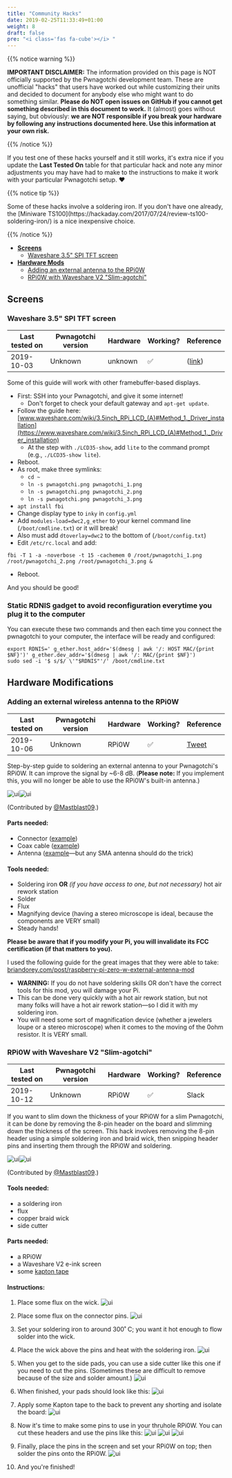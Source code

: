 ```yaml
---
title: "Community Hacks"
date: 2019-02-25T11:33:49+01:00
weight: 8
draft: false
pre: "<i class='fas fa-cube'></i> "
---
```


{{% notice warning %}}
<p><strong>IMPORTANT DISCLAIMER:</strong> The information provided on this page is NOT officially supported by the Pwnagotchi development team. These are unofficial "hacks" that users have worked out while customizing their units and decided to document for anybody else who might want to do something similar. <strong>Please do NOT open issues on GitHub if you cannot get something described in this document to work.</strong> It (almost) goes without saying, but obviously: <strong>we are NOT responsible if you break your hardware by following any instructions documented here. Use this information at your own risk.</strong></p>
{{% /notice %}}

If you test one of these hacks yourself and it still works, it's extra nice if you update the **Last Tested On** table for that particular hack and note any minor adjustments you may have had to make to the instructions to make it work with your particular Pwnagotchi setup. ❤️

{{% notice tip %}}
<p>Some of these hacks involve a soldering iron. If you don't have one already, the [Miniware TS100](https://hackaday.com/2017/07/24/review-ts100-soldering-iron/) is a nice inexpensive choice.</p>
{{% /notice %}}

- [**Screens**](#screens)
  - [Waveshare 3.5" SPI TFT screen](#waveshare-3-5-spi-tft-screen)
- [**Hardware Mods**](#hardware-modifications)
  - [Adding an external antenna to the RPi0W](#adding-an-external-antenna-to-the-rpi0w)
  - [RPi0W with Waveshare V2 "Slim-agotchi"](#rpi0w-with-waveshare-v2-slim-agotchi)

## Screens
### Waveshare 3.5" SPI TFT screen

Last tested on | Pwnagotchi version | Hardware | Working? | Reference
---------------|--------------------|----------|----------|-----------|
2019-10-03 | Unknown | unknown | ✅ | ([link](https://github.com/evilsocket/pwnagotchi/issues/124#issue-502346040))

Some of this guide will work with other framebuffer-based displays.

- First: SSH into your Pwnagotchi, and give it some internet! 
  - Don't forget to check your default gateway and `apt-get update`.
- Follow the guide here: [www.waveshare.com/wiki/3.5inch_RPi_LCD_(A)#Method_1._Driver_installation](https://www.waveshare.com/wiki/3.5inch_RPi_LCD_(A)#Method_1._Driver_installation)
  - At the step with `./LCD35-show`, add `lite` to the command prompt (e.g., `./LCD35-show lite`).
- Reboot.
- As root, make three symlinks:
  - `cd ~`
  - `ln -s pwnagotchi.png pwnagotchi_1.png`
  - `ln -s pwnagotchi.png pwnagotchi_2.png`
  - `ln -s pwnagotchi.png pwnagotchi_3.png`
- `apt install fbi`
- Change display type to `inky` in `config.yml`
- Add `modules-load=dwc2,g_ether` to your kernel command line (`/boot/cmdline.txt`) or it will break!
- Also must add `dtoverlay=dwc2` to the bottom of (`/boot/config.txt`)
- Edit `/etc/rc.local` and add: 
```
fbi -T 1 -a -noverbose -t 15 -cachemem 0 /root/pwnagotchi_1.png /root/pwnagotchi_2.png /root/pwnagotchi_3.png &
```
- Reboot.

And you should be good!

### Static RDNIS gadget to avoid reconfiguration everytime you plug it to the computer

You can execute these two commands and then each time you connect the pwnagotchi to your computer, the interface will be ready and configured:

```
export RDNIS=' g_ether.host_addr='$(dmesg | awk '/: HOST MAC/{print $NF}')' g_ether.dev_addr='$(dmesg | awk '/: MAC/{print $NF}')
sudo sed -i '$ s/$/ \'"$RDNIS"'/' /boot/cmdline.txt
```

## Hardware Modifications

### Adding an external wireless antenna to the RPi0W
Last tested on | Pwnagotchi version | Hardware |Working? | Reference
---------------|--------------------|----------|---------|-----------|
2019-10-06 | Unknown | RPi0W | ✅ | [Tweet](https://twitter.com/mastblast09/status/1180938109850136576)

Step-by-step guide to soldering an external antenna to your Pwnagotchi's RPi0W. It can improve the signal by ~6-8 dB. (**Please note:** If you implement this, you will no longer be able to use the RPi0W's built-in antenna.)

![ui](https://i.imgur.com/1UG1g4I.jpg)![ui](https://i.imgur.com/xp5h7nN.jpg)

(Contributed by [@Mastblast09](https://twitter.com/mastblast09).)

#### Parts needed:

- Connector ([example](https://uk.farnell.com/hirose-hrs/u-fl-r-smt-1-10/rf-coaxial-u-fl-straight-jack/dp/1688077?CMP=i-ddd7-00001003))
- Coax cable ([example](https://uk.farnell.com/multicomp/r-134g7210150ca/cable-u-fl-sma-rp-150mm-50ohm/dp/1699261?CMP=i-ddd7-00001003))
- Antenna ([example](https://uk.farnell.com/siretta/delta6c-x-smam-s-rp-11/swivel-antenna-2-4-5-8ghz-sma/dp/2717651?st=sma%20antenna)—but any SMA antenna should do the trick)

#### Tools needed:

- Soldering iron **OR** *(if you have access to one, but not necessary)* hot air rework station
- Solder
- Flux
- Magnifying device (having a stereo microscope is ideal, because the components are VERY small)
- Steady hands!

**Please be aware that if you modify your Pi, you will invalidate its FCC certification (if that matters to you).**

I used the following guide for the great images that they were able to take: [briandorey.com/post/raspberry-pi-zero-w-external-antenna-mod](https://www.briandorey.com/post/raspberry-pi-zero-w-external-antenna-mod)

- **WARNING:** If you do not have soldering skills OR don't have the correct tools for this mod, you will damage your Pi.
- This can be done very quickly with a hot air rework station, but not many folks will have a hot air rework station—so I did it with my soldering iron.
- You will need some sort of magnification device (whether a jewelers loupe or a stereo microscope) when it comes to the moving of the 0ohm resistor. It is VERY small.

### RPi0W with Waveshare V2 "Slim-agotchi"

Last tested on | Pwnagotchi version | Hardware | Working? | Reference
---------------|--------------------|----------|----------|-----------|
2019-10-12 | Unknown | RPi0W | ✅ | Slack

If you want to slim down the thickness of your RPi0W for a slim Pwnagotchi, it can be done by removing the 8-pin header on the board and slimming down the thickness of the screen. This hack involves removing the 8-pin header using a simple soldering iron and braid wick, then snipping header pins and inserting them through the RPi0W and soldering.

![ui](https://i.imgur.com/qderZXO.jpg)![ui](https://i.imgur.com/nvb7MzW.jpg)

(Contributed by [@Mastblast09](https://twitter.com/mastblast09).)

#### Tools needed:

- a soldering iron
- flux
- copper braid wick
- side cutter


#### Parts needed:

- a RPi0W
- a Waveshare V2 e-ink screen
- some [kapton tape](https://en.wikipedia.org/wiki/Kapton)


#### Instructions:

1. Place some flux on the wick. 
![ui](https://i.imgur.com/X6jSEzc.png)

2. Place some flux on the connector pins. 
 ![ui](https://i.imgur.com/ObnCH1a.png)

3. Set your soldering iron to around 300˚ C; you want it hot enough to flow solder into the wick. 

4. Place the wick above the pins and heat with the soldering iron. 
![ui](https://i.imgur.com/GanjyiX.png)

5. When you get to the side pads, you can use a side cutter like this one if you need to cut the pins. (Sometimes these are difficult to remove because of the size and solder amount.) 
![ui](https://i.imgur.com/j9sTmuf.png)

6. When finished, your pads should look like this:
![ui](https://i.imgur.com/s24cIQc.png)

7. Apply some Kapton tape to the back to prevent any shorting and isolate the board:
![ui](https://i.imgur.com/YyTgXqX.png)

8. Now it's time to make some pins to use in your thruhole RPi0W. You can cut these headers and use the pins like this:
![ui](https://i.imgur.com/JZgLVZN.png)
![ui](https://i.imgur.com/3GmWlnp.png)
![ui](https://i.imgur.com/T076UQ0.png)

9. Finally, place the pins in the screen and set your RPi0W on top; then solder the pins onto the RPi0W.
![ui](https://i.imgur.com/OMILljO.png)

10. And you're finished!